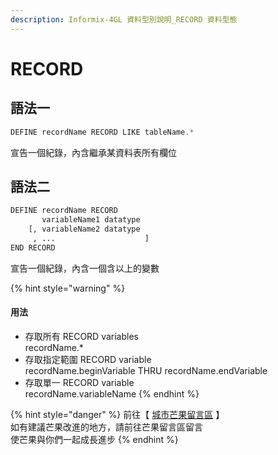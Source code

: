 ```yaml
---
description: Informix-4GL 資料型別說明_RECORD 資料型態
---
```


# RECORD

## 語法一

```objectivec
DEFINE recordName RECORD LIKE tableName.*
```

宣告一個紀錄，內含繼承某資料表所有欄位

## 語法二

```bash
DEFINE recordName RECORD
       variableName1 datatype
    [, variableName2 datatype
     , ...                    ]
END RECORD
```

宣告一個紀錄，內含一個含以上的變數

{% hint style="warning" %}
#### &#x20;用法

* 存取所有 RECORD variables\
  recordName.\*
* 存取指定範圍 RECORD variable\
  recordName.beginVariable THRU recordName.endVariable
* 存取單一 RECORD variable\
  recordName.variableName
{% endhint %}

{% hint style="danger" %}
前往【 [城市芒果留言區](https://give0714.pixnet.net/blog/post/46468375-informix-4gl-%E7%B5%90%E6%A7%8B%E8%B3%87%E6%96%99%E5%9E%8B%E5%88%A5%E3%80%8A-record-data-%E3%80%8B) 】\
如有建議芒果改進的地方，請前往芒果留言區留言\
使芒果與你們一起成長進步
{% endhint %}
